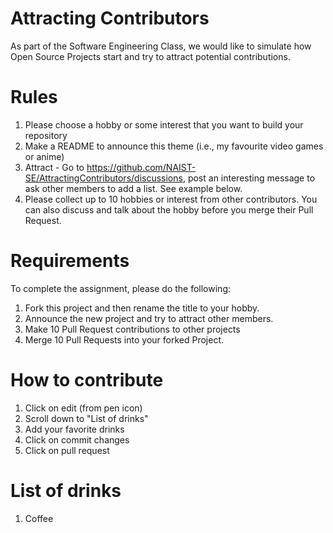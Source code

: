 # Attracting Contributors
As part of the Software Engineering Class, we would like to simulate how Open Source Projects start and try to attract potential contributions.

# Rules
1. Please choose a hobby or some interest that you want to build your repository
2. Make a README to announce this theme (i.e., my favourite video games or anime)
3. Attract - Go to https://github.com/NAIST-SE/AttractingContributors/discussions, post an interesting message to ask other members to add a list. See example below.
4. Please collect up to 10 hobbies or interest from other contributors. You can also discuss and talk about the hobby before you merge their Pull Request.

# Requirements
To complete the assignment, please do the following:
1. Fork this project and then rename the title to your hobby. 
2. Announce the new project and try to attract other members.
3. Make 10 Pull Request contributions to other projects
4. Merge 10 Pull Requests into your forked Project.

# How to contribute
1. Click on edit (from pen icon)
2. Scroll down to "List of drinks"
3. Add your favorite drinks
4. Click on commit changes
5. Click on pull request 

# List of drinks
1. Coffee